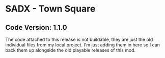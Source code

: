 # SADX - Town Square

## Code Version: 1.1.0

The code attached to this release is not buildable, they are just the old individual files from my local project. I'm just adding them in here so I can back them up alongside the old playable releases of this mod.
